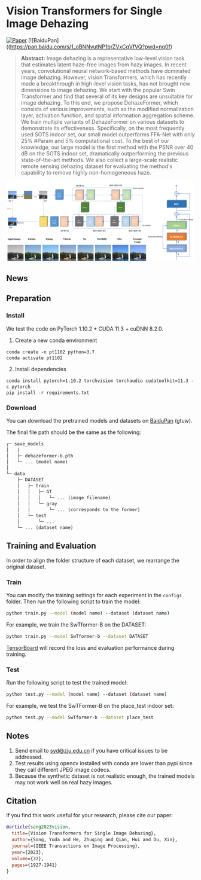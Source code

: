 # Vision Transformers for Single Image Dehazing

[![Paper](https://img.shields.io/badge/Paper-IEEE%20TIP-blue)](https://doi.org/10.1109/TIP.2023.3256763) 
[![BaiduPan]((https://pan.baidu.com/s/1_oBNNvutNP1brZVxCqVfVQ?pwd=nq0f)
> **Abstract:** 
Image dehazing is a representative low-level vision task that estimates latent haze-free images from hazy images.
In recent years, convolutional neural network-based methods have dominated image dehazing.
However, vision Transformers, which has recently made a breakthrough in high-level vision tasks, has not brought new dimensions to image dehazing.
We start with the popular Swin Transformer and find that several of its key designs are unsuitable for image dehazing.
To this end, we propose DehazeFormer, which consists of various improvements, such as the modified normalization layer, activation function, and spatial information aggregation scheme.
We train multiple variants of DehazeFormer on various datasets to demonstrate its effectiveness.
Specifically, on the most frequently used SOTS indoor set, our small model outperforms FFA-Net with only 25\% \#Param and 5\% computational cost.
To the best of our knowledge, our large model is the first method with the PSNR over 40 dB on the SOTS indoor set, dramatically outperforming the previous state-of-the-art methods.
We also collect a large-scale realistic remote sensing dehazing dataset for evaluating the method's capability to remove highly non-homogeneous haze.

![SwT-col](figs/arch.png)

## News

## Preparation

### Install

We test the code on PyTorch 1.10.2 + CUDA 11.3 + cuDNN 8.2.0.

1. Create a new conda environment
```
conda create -n pt1102 python=3.7
conda activate pt1102
```

2. Install dependencies
```
conda install pytorch=1.10.2 torchvision torchaudio cudatoolkit=11.3 -c pytorch
pip install -r requirements.txt
```

### Download

You can download the pretrained models and datasets on  [BaiduPan](https://pan.baidu.com/s/1_oBNNvutNP1brZVxCqVfVQ?pwd=nq0f) (gtuw).


The final file path should be the same as the following:

```
┬─ save_models
│   |
│   ├─ dehazeformer-b.pth
│   └─ ... (model name)
│   
└─ data
    ├─ DATASET
    │   ├─ train
    │   │   ├─ GT
    │   │   │   └─ ... (image filename)
    │   │   └─ gray
    │   │       └─ ... (corresponds to the former)
    │   └─ test
    │       └─ ...
    └─ ... (dataset name)
```

## Training and Evaluation

In order to align the folder structure of each dataset, we rearrange the original dataset.

### Train

You can modify the training settings for each experiment in the `configs` folder.
Then run the following script to train the model:

```sh
python train.py --model (model name) --dataset (dataset name) 
```

For example, we train the SwTformer-B on the DATASET:

```sh
python train.py --model SwTformer-b --dataset DATASET
```

[TensorBoard](https://pytorch.org/docs/1.10/tensorboard.html) will record the loss and evaluation performance during training.

### Test

Run the following script to test the trained model:

```sh
python test.py --model (model name) --dataset (dataset name) 
```

For example, we test the SwTFormer-B on the place_test indoor set:

```sh
python test.py --model SwTformer-b --dataset place_test
```



## Notes

1. Send email to syd@zju.edu.cn if you have critical issues to be addressed.
2. Test results using opencv installed with conda are lower than pypi since they call different JPEG image codecs.
3. Because the synthetic dataset is not realistic enough, the trained models may not work well on real hazy images.

## Citation

If you find this work useful for your research, please cite our paper:

```bibtex
@article{song2023vision,
  title={Vision Transformers for Single Image Dehazing},
  author={Song, Yuda and He, Zhuqing and Qian, Hui and Du, Xin},
  journal={IEEE Transactions on Image Processing},
  year={2023},
  volume={32},
  pages={1927-1941}
}
```

